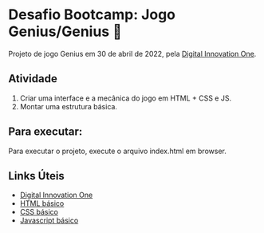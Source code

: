 # Desafio Bootcamp: Jogo Genius/Genius 🚀

Projeto de jogo Genius em 30 de abril de 2022, pela [Digital Innovation One](https://digitalinnovation.one/).

## Atividade

1. Criar uma interface e a mecânica do jogo em HTML + CSS e JS.
2. Montar uma estrutura básica.

## Para executar:

Para executar o projeto, execute o arquivo index.html em browser.

## Links Úteis

- [Digital Innovation One](https://digitalinnovation.one/)
- [HTML básico](https://www.w3schools.com/html/)
- [CSS básico](https://developer.mozilla.org/pt-BR/docs/Web/CSS)
- [Javascript básico](https://developer.mozilla.org/pt-BR/docs/Web/JavaScript)
